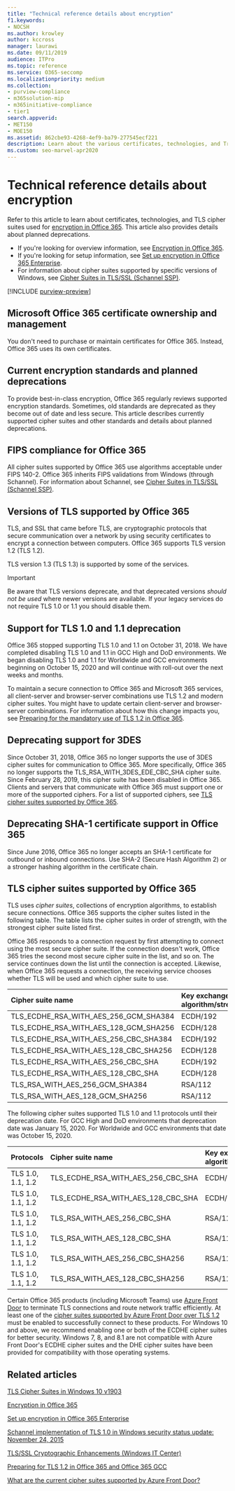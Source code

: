 ```yaml
---
title: "Technical reference details about encryption"
f1.keywords:
- NOCSH
ms.author: krowley
author: kccross
manager: laurawi
ms.date: 09/11/2019
audience: ITPro
ms.topic: reference
ms.service: O365-seccomp
ms.localizationpriority: medium
ms.collection:
- purview-compliance
- m365solution-mip
- m365initiative-compliance
- tier1
search.appverid:
- MET150
- MOE150
ms.assetid: 862cbe93-4268-4ef9-ba79-277545ecf221
description: Learn about the various certificates, technologies, and Transport Layer Security (TLS) cipher suites used for encryption in Office 365 and Microsoft 365.
ms.custom: seo-marvel-apr2020
---
```


# Technical reference details about encryption

Refer to this article to learn about certificates, technologies, and TLS cipher suites used for [encryption in Office 365](encryption.md). This article also provides details about planned deprecations.
  
- If you're looking for overview information, see [Encryption in Office 365](encryption.md).
- If you're looking for setup information, see [Set up encryption in Office 365 Enterprise](set-up-encryption.md).
- For information about cipher suites supported by specific versions of Windows, see [Cipher Suites in TLS/SSL (Schannel SSP)](/windows/desktop/SecAuthN/cipher-suites-in-schannel).

[!INCLUDE [purview-preview](../includes/purview-preview.md)]

## Microsoft Office 365 certificate ownership and management

You don't need to purchase or maintain certificates for Office 365. Instead, Office 365 uses its own certificates.
  
## Current encryption standards and planned deprecations

To provide best-in-class encryption, Office 365 regularly reviews supported encryption standards. Sometimes, old standards are deprecated as they become out of date and less secure. This article describes currently supported cipher suites and other standards and details about planned deprecations.

## FIPS compliance for Office 365

All cipher suites supported by Office 365 use algorithms acceptable under FIPS 140-2. Office 365 inherits FIPS validations from Windows (through Schannel). For information about Schannel, see [Cipher Suites in TLS/SSL (Schannel SSP)](/windows/desktop/SecAuthN/cipher-suites-in-schannel).
  
## Versions of TLS supported by Office 365

TLS, and SSL that came before TLS, are cryptographic protocols that secure communication over a network by using security certificates to encrypt a connection between computers. Office 365 supports TLS version 1.2 (TLS 1.2).

TLS version 1.3 (TLS 1.3) is supported by some of the services.

> [!IMPORTANT]
> Be aware that TLS versions deprecate, and that deprecated versions *should not be used* where newer versions are available. If your legacy services do not require TLS 1.0 or 1.1 you should disable them.
  
## Support for TLS 1.0 and 1.1 deprecation

Office 365 stopped supporting TLS 1.0 and 1.1 on October 31, 2018. We have completed disabling TLS 1.0 and 1.1 in GCC High and DoD environments. We began disabling TLS 1.0 and 1.1 for Worldwide and GCC environments beginning on October 15, 2020 and will continue with roll-out over the next weeks and months.

To maintain a secure connection to Office 365 and Microsoft 365 services, all client-server and browser-server combinations use TLS 1.2 and modern cipher suites. You might have to update certain client-server and browser-server combinations. For information about how this change impacts you, see [Preparing for the mandatory use of TLS 1.2 in Office 365](https://support.microsoft.com/help/4057306/preparing-for-tls-1-2-in-office-365).
  
## Deprecating support for 3DES

Since October 31, 2018, Office 365 no longer supports the use of 3DES cipher suites for communication to Office 365. More specifically, Office 365 no longer supports the TLS_RSA_WITH_3DES_EDE_CBC_SHA cipher suite. Since February 28, 2019, this cipher suite has been disabled in Office 365. Clients and servers that communicate with Office 365 must support one or more of the supported ciphers. For a list of supported ciphers, see [TLS cipher suites supported by Office 365](#tls-cipher-suites-supported-by-office-365).
  
## Deprecating SHA-1 certificate support in Office 365

Since June 2016, Office 365 no longer accepts an SHA-1 certificate for outbound or inbound connections. Use SHA-2 (Secure Hash Algorithm 2) or a stronger hashing algorithm in the certificate chain.
  
## TLS cipher suites supported by Office 365

TLS uses *cipher suites*, collections of encryption algorithms, to establish secure connections. Office 365 supports the cipher suites listed in the following table. The table lists the cipher suites in order of strength, with the strongest cipher suite listed first.

Office 365 responds to a connection request by first attempting to connect using the most secure cipher suite. If the connection doesn't work, Office 365 tries the second most secure cipher suite in the list, and so on. The service continues down the list until the connection is accepted. Likewise, when Office 365 requests a connection, the receiving service chooses whether TLS will be used and which cipher suite to use.

| Cipher suite name | Key exchange algorithm/strength | Forward secrecy | Cipher/strength | Authentication algorithm/strength |
|:-----|:-----|:-----|:-----|:-----|
| TLS_ECDHE_RSA_WITH_AES_256_GCM_SHA384  <br/> | ECDH/192  <br/> | Yes  <br/> | AES/256  <br/> | RSA/112  <br/> |
| TLS_ECDHE_RSA_WITH_AES_128_GCM_SHA256  <br/> | ECDH/128  <br/> | Yes  <br/> | AES/128  <br/> | RSA/112  <br/> |
| TLS_ECDHE_RSA_WITH_AES_256_CBC_SHA384  <br/> | ECDH/192  <br/> | Yes  <br/> | AES/256  <br/> | RSA/112  <br/> |
| TLS_ECDHE_RSA_WITH_AES_128_CBC_SHA256  <br/> | ECDH/128  <br/> | Yes  <br/> | AES/128  <br/> | RSA/112  <br/> |
| TLS_ECDHE_RSA_WITH_AES_256_CBC_SHA     <br/> | ECDH/192  <br/> | Yes  <br/> | AES/256  <br/> | RSA/112  <br/> |
| TLS_ECDHE_RSA_WITH_AES_128_CBC_SHA     <br/> | ECDH/128  <br/> | Yes  <br/> | AES/128  <br/> | RSA/112  <br/> |
| TLS_RSA_WITH_AES_256_GCM_SHA384        <br/> | RSA/112   <br/> | No   <br/> | AES/256  <br/> | RSA/112  <br/> |
| TLS_RSA_WITH_AES_128_GCM_SHA256        <br/> | RSA/112   <br/> | No   <br/> | AES/256  <br/> | RSA/112  <br/> |

The following cipher suites supported TLS 1.0 and 1.1 protocols until their deprecation date. For GCC High and DoD environments that deprecation date was January 15, 2020. For Worldwide and GCC environments that date was October 15, 2020.

| Protocols | Cipher suite name | Key exchange algorithm/strength | Forward secrecy | Cipher/strength | Authentication algorithm/strength | 
|:-----|:-----|:-----|:-----|:-----|:-----|
| TLS 1.0, 1.1, 1.2  <br/> | TLS_ECDHE_RSA_WITH_AES_256_CBC_SHA  <br/> | ECDH/192  <br/> | Yes  <br/> | AES/256  <br/> | RSA/112  <br/> |
| TLS 1.0, 1.1, 1.2  <br/> | TLS_ECDHE_RSA_WITH_AES_128_CBC_SHA  <br/> | ECDH/128  <br/> | Yes  <br/> | AES/128  <br/> | RSA/112  <br/> |
| TLS 1.0, 1.1, 1.2  <br/> | TLS_RSA_WITH_AES_256_CBC_SHA        <br/> | RSA/112   <br/> | No   <br/> | AES/256  <br/> | RSA/112  <br/> |
| TLS 1.0, 1.1, 1.2  <br/> | TLS_RSA_WITH_AES_128_CBC_SHA        <br/> | RSA/112   <br/> | No   <br/> | AES/128  <br/> | RSA/112  <br/> |
| TLS 1.0, 1.1, 1.2  <br/> | TLS_RSA_WITH_AES_256_CBC_SHA256     <br/> | RSA/112   <br/> | No   <br/> | AES/256  <br/> | RSA/112  <br/> |
| TLS 1.0, 1.1, 1.2  <br/> | TLS_RSA_WITH_AES_128_CBC_SHA256     <br/> | RSA/112   <br/> | No   <br/> | AES/256  <br/> | RSA/112  <br/> |

Certain Office 365 products (including Microsoft Teams) use [Azure Front Door](/azure/frontdoor/front-door-overview) to terminate TLS connections and route network traffic efficiently. At least one of the [cipher suites supported by Azure Front Door over TLS 1.2](/azure/frontdoor/front-door-faq#what-are-the-current-cipher-suites-supported-by-azure-front-door-) must be enabled to successfully connect to these products. For Windows 10 and above, we recommend enabling one or both of the ECDHE cipher suites for better security. Windows 7, 8, and 8.1 are not compatible with Azure Front Door's ECDHE cipher suites and the DHE cipher suites have been provided for compatibility with those operating systems.

## Related articles

[TLS Cipher Suites in Windows 10 v1903](/windows/win32/secauthn/tls-cipher-suites-in-windows-10-v1903)

[Encryption in Office 365](encryption.md)
  
[Set up encryption in Office 365 Enterprise](set-up-encryption.md)
  
[Schannel implementation of TLS 1.0 in Windows security status update: November 24, 2015](https://support.microsoft.com/kb/3117336)
  
[TLS/SSL Cryptographic Enhancements (Windows IT Center)](/previous-versions/windows/it-pro/windows-vista/cc766285(v=ws.10))
  
[Preparing for TLS 1.2 in Office 365 and Office 365 GCC](/office365/troubleshoot/security/prepare-tls-1.2-in-office-365)

[What are the current cipher suites supported by Azure Front Door?](/azure/frontdoor/front-door-faq#what-are-the-current-cipher-suites-supported-by-azure-front-door-)
